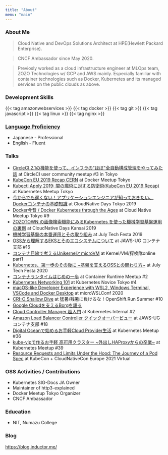 ```yaml
---
title: "About"
menu: "main"
---
```


### About Me

> Cloud Native and DevOps Solutions Architect at HPE(Hewlett Packard Enterprise).

> CNCF Ambassador since May 2020.

> Previosly worked as a cloud infrastructure engineer at MLOps team, ZOZO Technologies w/ GCP and AWS mainly. Especially familiar with container technologies such as Docker, Kubernetes and its managed services on the public clouds as above.

### Development Skills

{{< tag amazonwebservices >}}
{{< tag docker >}}
{{< tag git >}}
{{< tag javascript >}}
{{< tag linux >}}
{{< tag nginx >}}

### [Language Proficiency](https://corporatefinanceinstitute.com/resources/careers/resume/language-proficiency-levels/)

- Japanese - Professional
- English - Fluent

### Talks

- [CircleCI 2.1の機能を使って、インフラの"ほぼ"全自動構成管理をやってみた話](https://speakerdeck.com/inductor/circleci-terraform) at CircleCI user community meetup #3 in Tokyo
- [KubeCon EU 2019 Recap CERN](https://speakerdeck.com/inductor/kubecon-eu-2019-recap) at Docker Meetup Tokyo
- [Kubectl Apply 2019: 闇の魔術に対する防衛術(KubeCon EU 2019 Recap)](https://speakerdeck.com/inductor/kubectl-apply-2019-defence-against-the-dark-arts) at Kubernetes Meetup Tokyo
- [今からでも遅くない！アプリケーションエンジニアが知っておきたい、Dockerコンテナの基礎知識](https://speakerdeck.com/inductor/the-basic-of-docker-container-for-developers) at CloudNative Days Tokyo 2019
- [Docker今昔 / Docker Kubernetes through the Ages](https://speakerdeck.com/inductor/docker-kubernetes-through-the-ages) at Cloud Native Meetup Tokyo #9
- [ZOZOTOWN の画像検索機能にみるKubernetes を使った機械学習基盤運用の裏側](https://speakerdeck.com/inductor/zozo-image-search-under-the-hood-with-kubernetes) at CloudNative Days Kansai 2019
- [機械学習基盤の本番運用とその取り組み](https://speakerdeck.com/inductor/ml-platform-in-production) at July Tech Festa 2019
- [OSSから理解するEKSとそのエコシステムについて](https://speakerdeck.com/inductor/understanding-eks-and-its-ecosystem-from-oss-perspective) at JAWS-UG コンテナ支部 #16
- [コンテナ目線で考えるUnikernelとmicroVM](https://speakerdeck.com/inductor/microvm-and-unikernel-in-the-container-world) at Kernel/VM/探検隊online part1
- [Kubernetes、第一歩のその後に ~基盤を支えるOSSとの関わり方~](https://speakerdeck.com/inductor/kubernetes-201-lets-get-involved-with-the-community) at July Tech Festa 2020
- [コンテナランタイムはじめの一歩](https://speakerdeck.com/inductor/container-runtime-101) at Container Runtime Meetup #2
- [Kubernetes Networking 101](https://speakerdeck.com/inductor/kubernetes-networking-101) at Kubernetes Novice Tokyo #4
- [macOS-like Developer Experience with WSL2, Windows Terminal, VSCode and Docker Desktop](macos-like-developer-experience-with-wsl2-windows-terminal-vscode-and-docker-desktop) at microWSLConf 2020
- [CRI-O Shallow Dive](https://speakerdeck.com/inductor/cri-o-shallow-dive) at 猛暑/残暑に負けるな！OpenShift.Run Summer #10
- [Google Cloudを支えるBorgを語る](https://www.youtube.com/watch?v=nEKJ8iFD9Hg)
- [Cloud Controller Manager 超入門](https://speakerdeck.com/inductor/cloud-controller-manager-101) at Kubernetes Internal #2
- [Amazon Load Balancer Controller クイックオーバービュー](https://speakerdeck.com/inductor/amazon-load-balancer-controller-quick-overview) at JAWS-UGコンテナ支部 #18
- [Digital Oceanで始めるお手軽Cloud Provider生活](https://speakerdeck.com/inductor/cloud-provider-101-with-digital-ocean) at Kubernetes Meetup #36
- [kube-vipで作るお手軽 高可用クラスター ~外出しHAProxyからの卒業~](https://speakerdeck.com/inductor/say-good-bye-to-haproxy-and-keepalived-with-kube-vip-on-your-k8s) at Kubernetes Meetup #39
- [Resource Requests and Limits Under the Hood: The Journey of a Pod Spec](https://sched.co/iE2K) at KubeCon + CloudNativeCon Europe 2021 Virtual

### OSS Activities / Contributions

- Kubernetes SIG-Docs JA Owner
- Maintainer of http3-explained
- Docker Meetup Tokyo Organizer
- CNCF Ambassador

### Education

- NIT, Numazu College

### Blog

https://blog.inductor.me/
